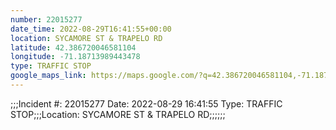 ```yaml
---
number: 22015277
date_time: 2022-08-29T16:41:55+00:00
location: SYCAMORE ST & TRAPELO RD
latitude: 42.386720046581104
longitude: -71.18713989443478
type: TRAFFIC STOP
google_maps_link: https://maps.google.com/?q=42.386720046581104,-71.18713989443478
---
```


;;;Incident #: 22015277  Date: 2022-08-29 16:41:55   Type: TRAFFIC STOP;;;Location: SYCAMORE ST & TRAPELO RD;;;;;;

